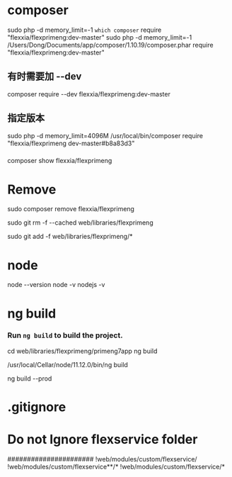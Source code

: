 


# composer
sudo php -d memory_limit=-1 `which composer` require "flexxia/flexprimeng:dev-master"
sudo php -d memory_limit=-1 /Users/Dong/Documents/app/composer/1.10.19/composer.phar require "flexxia/flexprimeng:dev-master"

## 有时需要加 --dev
composer require --dev flexxia/flexprimeng:dev-master

## 指定版本
sudo php -d memory_limit=4096M /usr/local/bin/composer require "flexxia/flexprimeng dev-master#b8a83d3"


###
composer show flexxia/flexprimeng

# Remove
sudo composer remove flexxia/flexprimeng

sudo git rm -f --cached web/libraries/flexprimeng

sudo git add -f web/libraries/flexprimeng/*

<!--  -->

# node
node --version
node -v
nodejs -v

# ng build
### Run `ng build` to build the project.
cd web/libraries/flexprimeng/primeng7app
ng build

/usr/local/Cellar/node/11.12.0/bin/ng build

ng build --prod


<!--  -->
# .gitignore
# Do not Ignore flexservice folder
######################
!web/modules/custom/flexservice/
!web/modules/custom/flexservice**/*
!web/modules/custom/flexservice/*
